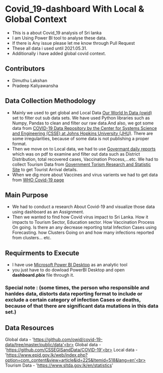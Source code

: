 # Covid_19-dashboard With Local & Global Context
- This is a about Covid_19 analysis of Sri lanka<br>
- I am Using Power BI tool to analyse these data.<br>
- If there is Any issue please let me know through Pull Request<br>
- These all data i used until 2021.05.31.<br>
- Additionally i have added global covid context.<br>

## Contributors
- Dimuthu Lakshan
- Pradeep Kaliyawansha

## Data Collection Methodology
- Mainly we used to get global and Local Data [Our World In Data (owid)](https://github.com/owid/covid-19-data/tree/master/public/data) set to filter out sub data sets. We have used Python libraries such as Numpy, Pandas to clean and filter our raw data.And also, we got some data from [COVID-19 Data Repository by the Center for Systems Science and Engineering (CSSE) at Johns Hopkins University (JHU)](https://github.com/CSSEGISandData/COVID-19).  There are some irregularities, because of some data is not publishing a proper format.
- Then we move on to Local data, we had to use [Govermant daily reports](https://www.epid.gov.lk/web/index.php?option=com_content&view=article&id=225&Itemid=518&lang=en) which was on pdf to examine and filter out data such as District Distribution, total recovered cases, Vaccination Process,...etc. We had to collect Tourism Data from [Government Torism Research and Statistic Site](https://www.sltda.gov.lk/en/statistics) to get Tourist Arrival details.
- When we dig more about Vaccines and virus varients we had to get data from [WHO Covid-19 page](https://www.who.int/emergencies/diseases/novel-coronavirus-2019) 

## Main Purpose
- We had to conduct a research About Covid-19 and visualize those data using dashboard as an Assignment. 
- Then we wanted to find how Covid virus impact to Sri Lanka. How it impacts to Tourism Sector, Education sector. How Vaccination Process On going. Is there an any decrease reporting total Infection Cases using Forecasting. how Clusters Going on and how many infections reported from clusters... etc. 

## Requirments to Execute
- I have use [Microsoft Power BI Desktop](https://www.microsoft.com/en-us/download/details.aspx?id=58494) as an analytic tool
- you just have to do dowload PowerBI Desktop and open <b>dashboard.pbix</b> file through it.


### Special note : (some times, the person who responsible and hanldes data, distorts data reporting format to  include or exclude a certain category of infection Cases or deaths, because of that there are significant data mutations in this data set.)

## Data Resources
Global data - 'https://github.com/owid/covid-19-data/tree/master/public/data'<br>
Global data - 'https://github.com/CSSEGISandData/COVID-19'<br>
Local data  - 'https://www.epid.gov.lk/web/index.php?option=com_content&view=article&id=225&Itemid=518&lang=en'<br>
Tourism Data - 'https://www.sltda.gov.lk/en/statistics'
